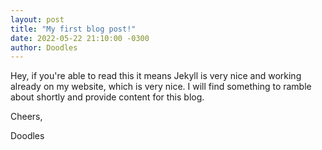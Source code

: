 ```yaml
---
layout: post
title: "My first blog post!"
date: 2022-05-22 21:10:00 -0300
author: Doodles
---
```


Hey, if you're able to read this it means Jekyll is very nice and working already on my website, which is very nice. I will find something to ramble about shortly and provide content for this blog.

Cheers,

Doodles
